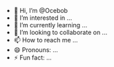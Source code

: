 - 👋 Hi, I’m @Ocebob
- 👀 I’m interested in ...
- 🌱 I’m currently learning ...
- 💞️ I’m looking to collaborate on ...
- 📫 How to reach me ...
- 😄 Pronouns: ...
- ⚡ Fun fact: ...

<!---
Ocebob/Ocebob is a ✨ special ✨ repository because its `README.md` (this file) appears on your GitHub profile.
You can click the Preview link to take a look at your changes.
--->
